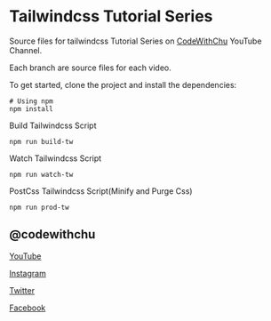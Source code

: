 # Tailwindcss Tutorial Series

Source files for tailwindcss Tutorial Series on [CodeWithChu](https://www.youtube.com/channel/UCSyosm-WcUPT4LnUIIdqSCw 'Subscribe to CodeWithChu Youtube Channel') YouTube Channel.

Each branch are source files for each video.

To get started, clone the project and install the dependencies:

```
# Using npm
npm install
```

Build Tailwindcss Script

```
npm run build-tw
```

Watch Tailwindcss Script

```
npm run watch-tw
```

PostCss Tailwindcss Script(Minify and Purge Css)

```
npm run prod-tw
```

## @codewithchu

[YouTube](https://www.youtube.com/channel/UCSyosm-WcUPT4LnUIIdqSCw 'CodeWithChu Youtube Channel')

[Instagram](https://www.instagram.com/codewithchu/ 'Follow CodeWithChu on Instagram')

[Twitter](https://twitter.com/codewithchu 'Follow CodeWithChu on Twitter')

[Facebook](https://www.facebook.com/codewithchu 'Like CodeWithChu on Facebook')
